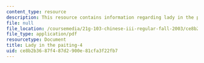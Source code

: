 ```yaml
---
content_type: resource
description: This resource contains information regarding lady in the painting.
file: null
file_location: /coursemedia/21g-103-chinese-iii-regular-fall-2003/ce8b2b3687f487d2900e81cfa3f22fb7_MIT21G_103F03_painting4.pdf
file_type: application/pdf
resourcetype: Document
title: Lady in the paiting-4
uid: ce8b2b36-87f4-87d2-900e-81cfa3f22fb7
---
```

